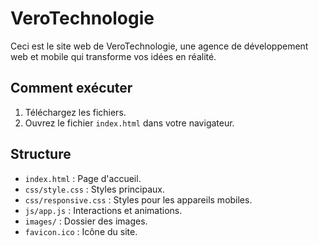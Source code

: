 # VeroTechnologie

Ceci est le site web de VeroTechnologie, une agence de développement web et mobile qui transforme vos idées en réalité.

## Comment exécuter

1. Téléchargez les fichiers.
2. Ouvrez le fichier `index.html` dans votre navigateur.

## Structure

- `index.html` : Page d'accueil.
- `css/style.css` : Styles principaux.
- `css/responsive.css` : Styles pour les appareils mobiles.
- `js/app.js` : Interactions et animations.
- `images/` : Dossier des images.
- `favicon.ico` : Icône du site.
